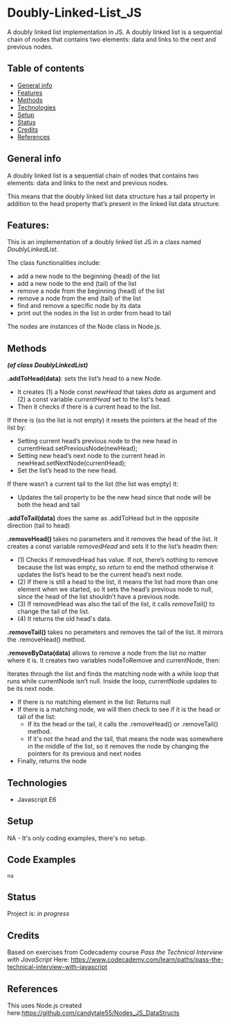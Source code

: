 # Doubly-Linked-List_JS
A doubly linked list implementation in JS.  A doubly linked list is a sequential chain of nodes that contains two elements: data and links to the next and previous nodes.


## Table of contents
* [General info](#general-info)
* [Features](#features)
* [Methods](#methods)
* [Technologies](#technologies)
* [Setup](#setup)
* [Status](#status)
* [Credits](#credits)
* [References](#references)


## General info
A doubly linked list is a sequential chain of nodes that contains two elements: data and links to the next and previous nodes.

This means that the doubly linked list data structure has a tail property in addition to the head property that’s present in the linked list data structure.

## Features: 
This is an implementation of a doubly linked list JS in a class named _DoublyLinkedList_.

The class functionalities include:
* add a new node to the beginning (head) of the list
* add a new node to the end (tail) of the list
* remove a node from the beginning (head) of the list
* remove a node from the end (tail) of the list
* find and remove a specific node by its data
* print out the nodes in the list in order from head to tail

The nodes are instances of the Node class in Node.js.

## Methods

**_(of class DoublyLinkedList)_**

__.addToHead(data)__: sets the list’s head to a new Node.
  * It creates (1) a Node const _newHead_ that takes _data_ as argument and (2) a const variable _currentHead_  set to the list's head.
  * Then it checks if there is a current head to the list.

If there is (so the list is not empty) it resets the pointers at the head of the list by:
  * Setting current head’s previous node to the new head in currentHead.setPreviousNode(newHead);
  * Setting new head’s next node to the current head in newHead.setNextNode(currentHead);
  * Set the list’s head to the new head.

If there wasn’t a current tail to the list (the list was empty) it: 
  * Updates the tail property to be the new head since that node will be both the head and tail



__.addToTail(data)__  does the same as .addToHead but in the opposite direction (tail to head)



__.removeHead()__  takes no parameters and it removes the head of the list. It creates a const variable _removedHead_ and sets it to the list’s headm then:
* (1) Checks if removedHead has value. If not, there’s nothing to remove because the list was empty, so _return_ to end the method otherwise it updates the list’s head to be the current head’s next node.
* (2) If there is still a head to the list, it means the list had more than one element when we started, so it sets the head’s previous node to null, since the head of the list shouldn’t have a previous node.
* (3) If removedHead was also the tail of the list, it calls _removeTail()_ to change the tail of the list. 
* (4) It returns the old head's data.



__.removeTail()__ takes no perameters and removes the tail of the list. It mirrors the .removeHead() method.


__.removeByData(data)__ allows to remove a node from the list no matter where it is. It creates two variables nodeToRemove and currentNode, then:

Iterates through the list and finds the matching node with a while loop that runs while currentNode isn’t null. Inside the loop, currentNode updates to be its next node. 
  * If there is no matching element in the list: Returns null
  * If there is a matching node, we will then check to see if it is the head or tail of the list:
    - If its the head or the tail, it calls the .removeHead() or .removeTail() method.
    - If it's not the head and the tail, that means the node was somewhere in the middle of the list, so it removes the node by changing the pointers for its previous and next nodes
  * Finally, returns the node


## Technologies
* Javascript E6

## Setup
NA - It's only coding examples, there's no setup.

## Code Examples
`na`

## Status
Project is: _in progress_

## Credits
Based on exercises from Codecademy course _Pass the Technical Interview with JavaScript_ 
Here: https://www.codecademy.com/learn/paths/pass-the-technical-interview-with-javascript

## References
This uses Node.js created here:https://github.com/candytale55/Nodes_JS_DataStructs
